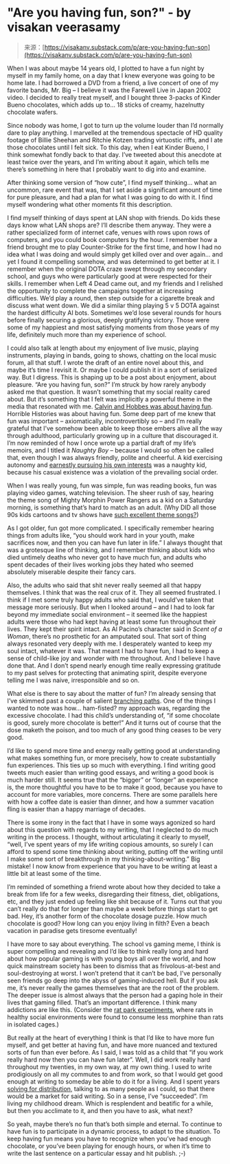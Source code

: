 <!--yml
category: 未分类
date: 2024-05-27 14:38:54
-->

# "Are you having fun, son?" - by visakan veerasamy

> 来源：[https://visakanv.substack.com/p/are-you-having-fun-son](https://visakanv.substack.com/p/are-you-having-fun-son)

When I was about maybe 14 years old, I plotted to have a fun night by myself in my family home, on a day that I knew everyone was going to be home late. I had borrowed a DVD from a friend, a live concert of one of my favorite bands, Mr. Big – I believe it was the Farewell Live in Japan 2002 video. I decided to really treat myself, and I bought three 3-packs of Kinder Bueno chocolates, which adds up to… 18 sticks of creamy, hazelnutty chocolate wafers.

Since nobody was home, I got to turn up the volume louder than I’d normally dare to play anything. I marvelled at the tremendous spectacle of HD quality footage of Billie Sheehan and Ritchie Kotzen trading virtuostic riffs, and I ate those chocolates until I felt sick. To this day, when I eat Kinder Bueno, I think somewhat fondly back to that day. I’ve tweeted about this anecdote at least twice over the years, and I’m writing about it again, which tells me there’s something in here that I probably want to dig into and examine.

After thinking some version of “how cute”, I find myself thinking… what an uncommon, rare event that was, that I set aside a significant amount of time for pure pleasure, and had a plan for what I was going to do with it. I find myself wondering what other moments fit this description.

I find myself thinking of days spent at LAN shop with friends. Do kids these days know what LAN shops are? I’ll describe them anyway. They were a rather specialized form of internet cafe, venues with rows upon rows of computers, and you could book computers by the hour. I remember how a friend brought me to play Counter-Strike for the first time, and how I had no idea what I was doing and would simply get killed over and over again… and yet I found it compelling somehow, and was determined to get better at it. I remember when the original DOTA craze swept through my secondary school, and guys who were particularly good at were respected for their skills. I remember when Left 4 Dead came out, and my friends and I relished the opportunity to complete the campaigns together at increasing difficulties. We’d play a round, then step outside for a cigarette break and discuss what went down. We did a similar thing playing 5 v 5 DOTA against the hardest difficulty AI bots. Sometimes we’d lose several rounds for hours before finally securing a glorious, deeply gratifying victory. Those were some of my happiest and most satisfying moments from those years of my life, definitely much more than my experience of school.

I could also talk at length about my enjoyment of live music, playing instruments, playing in bands, going to shows, chatting on the local music forum, all that stuff. I wrote the draft of an entire novel about this, and maybe it’s time I revisit it. Or maybe I could publish it in a sort of serialized way. But I digress. This is shaping up to be a post about enjoyment, about pleasure. “Are you having fun, son?” I’m struck by how rarely anybody asked me that question. It wasn’t something that my social reality cared about. But it’s something that I felt was implicitly a powerful theme in the media that resonated with me. [Calvin and Hobbes was about having fun](https://twitter.com/visakanv/status/1510429955712200705). Horrible Histories was about having fun. Some deep part of me knew that fun was important – axiomatically, incontrovertibly so – and I’m really grateful that I’ve somehow been able to keep those embers alive all the way through adulthood, particularly growing up in a culture that discouraged it. I’m now reminded of how I once wrote up a partial draft of my life’s memoirs, and I titled it *Naughty Boy* – because I would so often be called that, even though I was always friendly, polite and cheerful. A kid exercising autonomy and [earnestly pursuing his own interests](https://visakanv.substack.com/p/nothing-is-edgier-than-earnestness) was a naughty kid, because his casual existence was a violation of the prevailing social order.

When I was really young, fun was simple, fun was reading books, fun was playing video games, watching television. The sheer rush of say, hearing the theme song of Mighty Morphin Power Rangers as a kid on a Saturday morning, is something that’s hard to match as an adult. (Why DID all those 90s kids cartoons and tv shows have [such excellent theme songs?](https://twitter.com/visakanv/status/1130503455733215233))

As I got older, fun got more complicated. I specifically remember hearing things from adults like, “you should work hard in your youth, make sacrifices now, and then you can have fun later in life.” I always thought that was a grotesque line of thinking, and I remember thinking about kids who died untimely deaths who never got to have much fun, and adults who spent decades of their lives working jobs they hated who seemed absolutely miserable despite their fancy cars.

Also, the adults who said that shit never really seemed all that happy themselves. I think that was the real crux of it. They all seemed frustrated. I think if I met some truly happy adults who said that, I would’ve taken that message more seriously. But when I looked around – and I had to look far beyond my immediate social environment – it seemed like the happiest adults were those who had kept having at least some fun throughout their lives. They kept their spirit intact. As Al Pacino’s character said in *Scent of a Woman*, there’s no prosthetic for an amputated soul. That sort of thing always resonated very deeply with me. I desperately wanted to keep my soul intact, whatever it was. That meant I had to have fun, I had to keep a sense of child-like joy and wonder with me throughout. And I believe I have done that. And I don’t spend nearly enough time really expressing gratitude to my past selves for protecting that animating spirit, despite everyone telling me I was naive, irresponsible and so on.

What else is there to say about the matter of fun? I’m already sensing that I’ve skimmed past a couple of salient [branching paths](https://visakanv.substack.com/p/branching-paths). One of the things I wanted to note was how… ham-fisted? my approach was, regarding the excessive chocolate. I had this child’s understanding of, “if some chocolate is good, surely more chocolate is better!” And it turns out of course that the dose maketh the poison, and too much of any good thing ceases to be very good.

I’d like to spend more time and energy really getting good at understanding what makes something fun, or more precisely, how to create substantially fun experiences. This ties up so much with everything. I find writing good tweets much easier than writing good essays, and writing a good book is much harder still. It seems true that the “bigger” or “longer” an experience is, the more thoughtful you have to be to make it good, because you have to account for more variables, more concerns. There are some parallels here with how a coffee date is easier than dinner, and how a summer vacation fling is easier than a happy marriage of decades.

There is some irony in the fact that I have in some ways agonized so hard about this question with regards to my writing, that I neglected to do much writing in the process. I thought, without articulating it clearly to myself, “well, I’ve spent years of my life writing copious amounts, so surely I can afford to spend some time thinking about writing, putting off the writing until I make some sort of breakthrough in my thinking-about-writing.” Big mistake! I now know from experience that you have to be writing at least a little bit at least some of the time.

I’m reminded of something a friend wrote about how they decided to take a break from life for a few weeks, disregarding their fitness, diet, obligations, etc, and they just ended up feeling like shit because of it. Turns out that you can’t really do that for longer than maybe a week before things start to get bad. Hey, it’s another form of the chocolate dosage puzzle. How much chocolate is good? How long can you enjoy living in filth? Even a beach vacation in paradise gets tiresome eventually!

I have more to say about everything. The school vs gaming meme, I think is super compelling and revealing and I’d like to think really long and hard about how popular gaming is with young boys all over the world, and how quick mainstream society has been to dismiss that as frivolous-at-best and soul-destroying at worst. I won’t pretend that it can’t be bad, I’ve personally seen friends go deep into the abyss of gaming-induced hell. But if you ask me, it’s never really the games themselves that are the root of the problem. The deeper issue is almost always that the person had a gaping hole in their lives that gaming filled. That’s an important difference. I think many addictions are like this. (Consider the [rat park experiments](https://en.wikipedia.org/wiki/Rat_Park), where rats in healthy social environments were found to consume less morphine than rats in isolated cages.)

But really at the heart of everything I think is that I’d like to have more fun myself, and get better at having fun, and have more nuanced and textured sorts of fun than ever before. As I said, I was told as a child that “if you work really hard now then you can have fun later”. Well, I did work really hard throughout my twenties, in my own way, at my own thing. I used to write prodigiously on all my commutes to and from work, so that I would get good enough at writing to someday be able to do it for a living. And I spent years [solving for distribution](https://visakanv.com/marketing/solve-for-distribution/), talking to as many people as I could, so that there would be a market for said writing. So in a sense, I’ve “succeeded”. I’m living my childhood dream. Which is resplendent and beatific for a while, but then you acclimate to it, and then you have to ask, what next?

So yeah, maybe there’s no fun that’s both simple and eternal. To continue to have fun is to participate in a dynamic process, to adapt to the situation. To keep having fun means you have to recognize when you’ve had enough chocolate, or you’ve been playing for enough hours, or when it’s time to write the last sentence on a particular essay and hit publish. ;-)